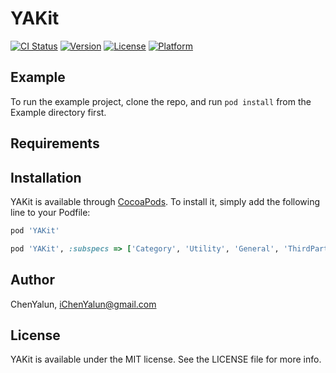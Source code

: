 # YAKit

[![CI Status](https://img.shields.io/travis/ChenYalun/YAKit.svg?style=flat)](https://travis-ci.org/ChenYalun/YAKit)
[![Version](https://img.shields.io/cocoapods/v/YAKit.svg?style=flat)](https://cocoapods.org/pods/YAKit)
[![License](https://img.shields.io/cocoapods/l/YAKit.svg?style=flat)](https://cocoapods.org/pods/YAKit)
[![Platform](https://img.shields.io/cocoapods/p/YAKit.svg?style=flat)](https://cocoapods.org/pods/YAKit)

## Example

To run the example project, clone the repo, and run `pod install` from the Example directory first.

## Requirements

## Installation

YAKit is available through [CocoaPods](https://cocoapods.org). To install
it, simply add the following line to your Podfile:

```ruby
pod 'YAKit'

pod 'YAKit', :subspecs => ['Category', 'Utility', 'General', 'ThirdParty'], :git => 'https://github.com/ChenYalun/YAKit.git'
```

## Author

ChenYalun, iChenYalun@gmail.com

## License

YAKit is available under the MIT license. See the LICENSE file for more info.

